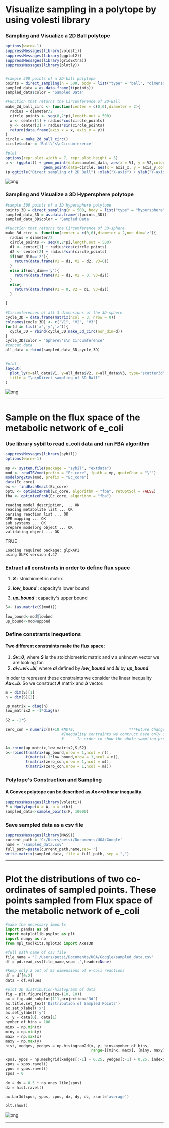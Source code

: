 # Visualize sampling in a polytope by using volesti library

### Sampling and Visualize a 2D Ball polytope


```R
options(warn=-1)
suppressMessages(library(volesti))
suppressMessages(library(ggplot2))
suppressMessages(library(gridExtra))
suppressMessages(library(plotly))


#sample 500 points of a 2D-ball polytope
points = direct_sampling(n = 500, body = list("type" = "ball", "dimension" = 2))
sampled_data = as.data.frame(t(points))
sampled_data$color = 'Sampled Data'

#Function that returns the Circumference of 2D-Ball
make_2d_ball_circ <- function(center = c(0,0),diameter = 2){
  radius = diameter/2
  circle_points <- seq(0,2*pi,length.out = 500)
  x <- center[1] + radius*cos(circle_points)
  y <- center[2] + radius*sin(circle_points)
  return(data.frame(axis_x = x, axis_y = y))
}
circle = make_2d_ball_circ()
circle$color = 'Ball\'s\nCircumference'

#plot
options(repr.plot.width = 7, repr.plot.height = 5)
p <- (ggplot() + geom_point(data=sampled_data, aes(x = V1, y = V2,colour=color))+
                 geom_point(data=circle, aes(x = axis_x, y = axis_y,colour=color)))
(p+ggtitle("Direct sampling of 2D Ball") +xlab("X-axis") + ylab("Y-axis"))

```


![png](output_2_0.png)


### Sampling and Visualize a 3D Hypersphere polytope


```R
#sample 500 points of a 3D hypersphere polytope
points_3D = direct_sampling(n = 500, body = list("type" = "hypersphere", "dimension" = 3))
sampled_data_3D = as.data.frame(t(points_3D))
sampled_data_3D$color = 'Sampled Data'

#Function that returns the Circumference of 3D-sphere
make_3d_circ <- function(center = c(0,0),diameter = 2,non_dim='z'){
  radius = diameter/2
  circle_points <- seq(0,2*pi,length.out = 500)
  d1 <- center[1] + radius*cos(circle_points)
  d2 <- center[2] + radius*sin(circle_points)
  if(non_dim=='z'){
    return(data.frame(V1 = d1, V2 = d2, V3=0))
  }
  else if(non_dim=='y'){
    return(data.frame(V1 = d1, V2 = 0, V3=d2))
  }
  else{
    return(data.frame(V1 = 0, V2 = d1, V3=d2))
  }
  
}

#Circumferences of all 3 dimensions of the 3D-sphere
cycle_3D = data.frame(matrix(ncol = 3, nrow = 0))
colnames(cycle_3D) <- c("V1", "V2", "V3")
for(d in list('x','y','z')){
  cycle_3D = rbind(cycle_3D,make_3d_circ(non_dim=d))
}
cycle_3D$color = 'Sphere\'s\n Circumference'
#concat data
all_data = rbind(sampled_data_3D,cycle_3D)


#plot
layout(
  plot_ly(x=all_data$V1, y=all_data$V2, z=all_data$V3, type="scatter3d", mode="markers", color = all_data$color),
  title = "\n\nDirect sampling of 3D Ball"
)

```


![png](output_3_0.png)

--------------------------------------------------------------------------------------------------------------------------------------------------------------------------------
# Sample on the flux space of the metabolic network of e_coli

### Use library sybil to read e_coli data and run FBA algorithm


```R
suppressMessages(library(sybil))
options(warn=-1)

mp <- system.file(package = "sybil", "extdata")
mod <- readTSVmod(prefix = "Ec_core", fpath = mp, quoteChar = "\"")
modelorg2tsv(mod, prefix = "Ec_core")
data(Ec_core)
ex <- findExchReact(Ec_core)
optL <- optimizeProb(Ec_core, algorithm = "fba", retOptSol = FALSE)
fba <- optimizeProb(Ec_core, algorithm = "fba")
```

    reading model description, ... OK
    reading metabolite list ... OK
    parsing reaction list ... OK
    GPR mapping ... OK
    sub systems ... OK
    prepare modelorg object ... OK
    validating object ... OK
    


TRUE


    Loading required package: glpkAPI
    using GLPK version 4.47
    

### Extract all constrants in order to define flux space

1. ***S*** :  stoichiometric matrix

2. ***low_bound*** : capacity's lower bound

3. ***up_bound*** : capacity's upper bound


```R
S<- (as.matrix(S(mod)))

low_bound<-mod@lowbnd
up_bound<-mod@uppbnd
```

### Define constrants inequetions

#### Two different constraints make the flux space:

1. ***Sv=0***, where ***S*** is the stoichiometric matrix and ***v*** a unknown vector we are looking for.
2. ***ai<=vi<=bi***, where ***ai*** defined by ***low_bound*** and ***bi*** by ***up_bound***

In oder to represent these constraints we consider the linear inequality ***Ax<=b***. So we construct ***A*** matrix and ***b*** vector.


```R
m = dim(S)[1]
n = dim(S)[2]

up_matrix = diag(n)
low_matrix2 = -1*diag(n)

S2 = -1*S
 
zero_con = numeric(m)+10 #NOTE:                        ***Future Changes**
                         #Inequality contraints we contruct have only one fisible solution equal to zero vector.
                         #      In order to show the whole sampling proccess we change constraint (1) 

A<-rbind(up_matrix,low_matrix2,S,S2)
b<-rbind(t(matrix(up_bound,nrow = 1,ncol = n)),
         t(matrix(-1*low_bound,nrow = 1,ncol = n)),
         t(matrix(zero_con,nrow = 1,ncol = m)),
         t(matrix(zero_con,nrow = 1,ncol = m)))
```

### Polytope's Construction and Sampling

#### A Convex polytope can be described as  ***Ax<=b*** linear inequality.


```R
suppressMessages(library(volesti))
P = Hpolytope(A = A, b = c(b))
sampled_data<-sample_points(P, 10000)
```

### Save sampled data as a csv file


```R
suppressMessages(library(MASS))
current_path = 'C:/Users/petsi/Documents/UOA/Google'
name = '/sampled_data.csv'
full_path=paste(current_path,name,sep='')
write.matrix(sampled_data, file = full_path, sep = ",")
```










--------------------------------------------------------------------------------------------------------------------------------------------------------------------------------

# Plot the distributions of two co-ordinates of sampled points. These points sampled from Flux space of the metabolic network of e_coli


```python
#make the necessary imports
import pandas as pd
import matplotlib.pyplot as plt
import numpy as np
from mpl_toolkits.mplot3d import Axes3D

#full path name of csv file
file_name = 'C:/Users/petsi/Documents/UOA/Google/sampled_data.csv'
df = pd.read_csv(file_name,sep=',',header=None)

#keep only 2 out of 95 dimensions of e-coli reactions
df = df[0:2]
data = df.values

#plot 3D distribution-histogramm of data
fig = plt.figure(figsize=(10, 10))
ax = fig.add_subplot(111,projection='3d')
ax.title.set_text('Distribution of Sampled Points')
ax.set_xlabel('x')
ax.set_ylabel('y')
x, y = data[0], data[1]
nymber_of_bins = 100
minx = np.min(x)
miny = np.min(y)
maxx = np.max(x)
maxy = np.max(y)
hist, xedges, yedges = np.histogram2d(x, y, bins=nymber_of_bins, 
                                      range=[[minx, maxx], [miny, maxy]])

xpos, ypos = np.meshgrid(xedges[:-1] + 0.25, yedges[:-1] + 0.25, indexing="ij")
xpos = xpos.ravel()
ypos = ypos.ravel()
zpos = 0

dx = dy = 0.5 * np.ones_like(zpos)
dz = hist.ravel()

ax.bar3d(xpos, ypos, zpos, dx, dy, dz, zsort='average')

plt.show()
```


![png](output_1_0.png)


--------------------------------------------------------------------------------------------------------------------------------------------------------------------------------
















